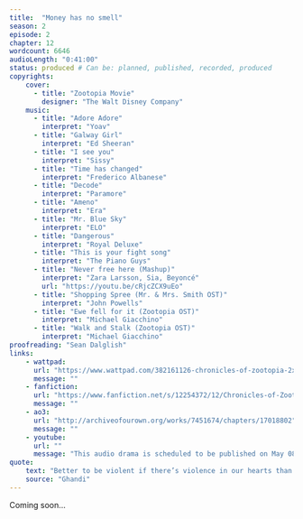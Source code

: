 ```yaml
---
title:  "Money has no smell"
season: 2
episode: 2
chapter: 12
wordcount: 6646
audioLength: "0:41:00"
status: produced # Can be: planned, published, recorded, produced
copyrights:
    cover:
      - title: "Zootopia Movie"
        designer: "The Walt Disney Company"
    music:
      - title: "Adore Adore"
        interpret: "Yoav"
      - title: "Galway Girl"
        interpret: "Ed Sheeran"
      - title: "I see you"
        interpret: "Sissy"
      - title: "Time has changed"
        interpret: "Frederico Albanese"
      - title: "Decode"
        interpret: "Paramore"
      - title: "Ameno"
        interpret: "Era"
      - title: "Mr. Blue Sky"
        interpret: "ELO"
      - title: "Dangerous"
        interpret: "Royal Deluxe"
      - title: "This is your fight song"
        interpret: "The Piano Guys"
      - title: "Never free here (Mashup)"
        interpret: "Zara Larsson, Sia, Beyoncé"
        url: "https://youtu.be/cRjcZCX9uEo"
      - title: "Shopping Spree (Mr. & Mrs. Smith OST)"
        interpret: "John Powells"
      - title: "Ewe fell for it (Zootopia OST)"
        interpret: "Michael Giacchino"
      - title: "Walk and Stalk (Zootopia OST)"
        interpret: "Michael Giacchino"
proofreading: "Sean Dalglish"
links:
    - wattpad:
      url: "https://www.wattpad.com/382161126-chronicles-of-zootopia-2x02-money-has-no-smell"
      message: ""
    - fanfiction:
      url: "https://www.fanfiction.net/s/12254372/12/Chronicles-of-Zootopia"
      message: ""
    - ao3:
      url: "http://archiveofourown.org/works/7451674/chapters/17018802"
      message: ""
    - youtube:
      url: ""
      message: "This audio drama is scheduled to be published on May 08, 2017!"
quote:
    text: "Better to be violent if there’s violence in our hearts than to put on the cloak of non-violence to cover impotence. [...] I object to violence because when it appears to do good the good is only temporary; the evil it does is permanent."
    source: "Ghandi"
---
```

Coming soon...